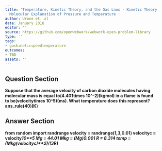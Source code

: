```yaml
---
title: 'Temperature, Kinetic Theory, and the Gas Laws - Kinetic Theory: Atomic and
  Molecular Explanation of Pressure and Temperature '
author: Urone et. al
date: January 2018
editor: ''
source: https://github.com/openwebwork/webwork-open-problem-library
type: ''
tags:
- gaskineticspeedtemperature
outcomes:
- TBD
assets: ''
---
```


## Question Section 

<b>
Suppose that the average velocity of carbon dioxide molecules having molecular mass is equal to(4.401times 10^-2)(kgmol) in a flame is found to be(velocitytimes 10^5)(ms). What temperature does this represent?
ans_rule(40)(K)



## Answer Section

from random import randrange
velocity = randrange(1,3,0.01)
velocityc = velocity*10**5
Mg = 44.01
Mkg = (Mg)*0.001
R = 8.314
temp = (Mkg*(velocityc)**2)/(3*R)